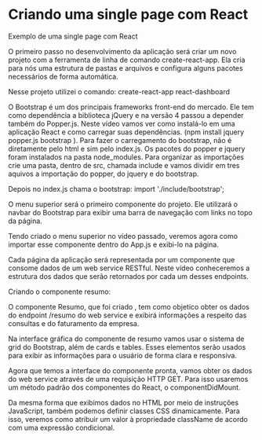 # Criando uma single page com React
Exemplo de uma single page com React

O primeiro passo no desenvolvimento da aplicação será criar um novo projeto com a ferramenta de linha de comando create-react-app. Ela cria para nós uma estrutura de pastas e arquivos e configura alguns pacotes necessários de forma automática.

Nesse projeto utilizei o comando: create-react-app react-dashboard

O Bootstrap é um dos principais frameworks front-end do mercado. Ele tem como dependência a biblioteca jQuery e na versão 4 passou a depender também do Popper.js. Neste vídeo vamos ver como instalá-lo em uma aplicação React e como carregar suas dependências. (npm install jquery popper.js bootstrap ).
Para fazer o carregamento do bootstrap, não é diretamente pelo html e sim pelo index.js.
Os pacotes do popper e jquery foram instalados na pasta node_modules.
Para organizar as importações crie uma pasta, dentro de src, chamada include e vamos dividir em tres aquivos a importação do popper, do jquery e do bootstrap.

Depois no index.js chama o bootstrap: import './include/bootstrap';

O menu superior será o primeiro componente do projeto. Ele utilizará o navbar do Bootstrap para exibir uma barra de navegação com links no topo da página.

Tendo criado o menu superior no vídeo passado, veremos agora como importar esse componente dentro do App.js e exibi-lo na página.

Cada página da aplicação será representada por um componente que consome dados de um web service RESTful. Neste vídeo conheceremos a estrutura dos dados que serão retornados por cada um desses endpoints.

Criando o componente resumo:

O componente Resumo, que foi criado , tem como objetico obter os dados do endpoint /resumo do web service e exibirá informações a respeito das consultas e do faturamento da empresa.

Na interface gráfica do componente de resumo vamos usar o sistema de grid do Bootstrap, além de cards e tables. Esses elementos serão usados para exibir as informações para o usuário de forma clara e responsiva.

Agora que temos a interface do componente pronta, vamos obter os dados do web service através de uma requisição HTTP GET. Para isso usaremos um método padrão dos componentes do React, o componentDidMount.

Da mesma forma que exibimos dados no HTML por meio de instruções JavaScript, também podemos definir classes CSS dinamicamente. Para isso, veremos como atribuir um valor à propriedade className de acordo com uma expressão condicional.

